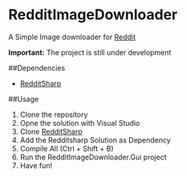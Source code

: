 # RedditImageDownloader
A Simple Image downloader for [Reddit](https://reddit.com)

**Important:** The project is still under development

##Dependencies
- [RedditSharp](https://github.com/Aniel/RedditSharp)

##Usage
1. Clone the repository
2. Opne the solution with Visual Studio
3. Clone [RedditSharp](https://github.com/Aniel/RedditSharp)
4. Add the Redditsharp Solution as Dependency
5. Compile All (Ctrl + Shift + B)
6. Run the RedditImageDownloader.Gui project
7. Have fun!

